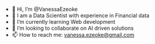 - 👋 Hi, I’m @VanessaEzeoke
- 👀 I am a Data Scientist with experience in Financial data 
- 🌱 I’m currently learning Web development
- 💞️ I’m looking to collaborate on AI driven solutions
- 📫 How to reach me: vanessa.ezeoke@gmail.com

<!---
VanessaEzeoke/VanessaEzeoke is a ✨ special ✨ repository because its `README.md` (this file) appears on your GitHub profile.
You can click the Preview link to take a look at your changes.
--->
